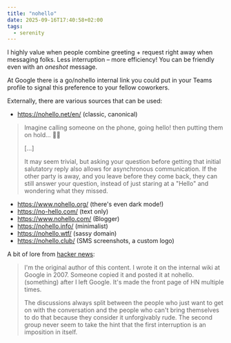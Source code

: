 ```yaml
---
title: "nohello"
date: 2025-09-16T17:40:58+02:00
tags:
  - serenity
---
```


I highly value when people combine greeting + request right away when messaging
folks. Less interruption – more efficiency! You can be friendly even with an
_oneshot_ message.

At Google there is a go/nohello internal link you could put in your Teams
profile to signal this preference to your fellow coworkers.

Externally, there are various sources that can be used:

- https://nohello.net/en/ (classic, canonical)

> Imagine calling someone on the phone, going hello! then putting them on
> hold... 🤦‍♀️
>
> [...]
>
> It may seem trivial, but asking your question before getting that initial
> salutatory reply also allows for asynchronous communication. If the other
> party is away, and you leave before they come back, they can still answer your
> question, instead of just staring at a "Hello" and wondering what they missed.

- https://www.nohello.org/ (there's even dark mode!)
- https://no-hello.com/ (text only)
- https://www.nohello.com/ (Blogger)
- https://nohello.info/ (minimalist)
- https://nohello.wtf/ (sassy domain)
- https://nohello.club/ (SMS screenshots, a custom logo)

A bit of lore from [hacker news](https://news.ycombinator.com/item?id=44297431):

> I'm the original author of this content. I wrote it on the internal wiki at
> Google in 2007. Someone copied it and posted it at nohello.(something) after I
> left Google. It's made the front page of HN multiple times.
>
> The discussions always split between the people who just want to get on with
> the conversation and the people who can't bring themselves to do that because
> they consider it unforgivably rude. The second group never seem to take the
> hint that the first interruption is an imposition in itself.

